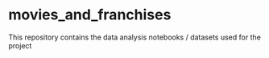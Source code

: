 # movies_and_franchises
 This repository contains the data analysis notebooks / datasets used for the project
